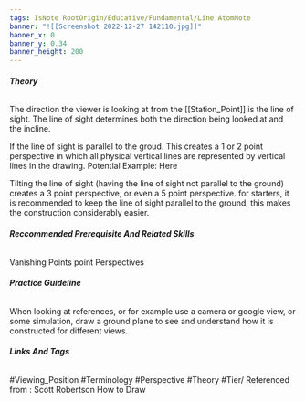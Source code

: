 ```yaml
---
tags: IsNote RootOrigin/Educative/Fundamental/Line AtomNote 
banner: "![[Screenshot 2022-12-27 142110.jpg]]"
banner_x: 0
banner_y: 0.34
banner_height: 200
---
```


###### **_Theory_**
The direction the viewer is looking at from the [[Station_Point]] is the line of sight.
The line of sight determines both the direction being looked at and the incline.

If the line of sight is parallel to the groud. This creates a 1 or 2 point perspective in which all physical vertical lines are represented by vertical lines in the drawing. 
Potential Example: Here

Tilting the line of sight (having the line of sight not parallel to the ground) creates a 3 point perspective, or even a 5 point perspective. for starters, it is recommended to keep the line of sight parallel to the ground, this makes the construction considerably easier. 

###### **_Reccommended Prerequisite And Related Skills_**
Vanishing Points
point Perspectives

###### **_Practice Guideline_**
When looking at references, or for example use a camera or google view, or some simulation, draw a ground plane to see and understand how it is constructed for different views.

###### **_Links And Tags_**
#Viewing_Position #Terminology #Perspective #Theory #Tier/
Referenced from : Scott Robertson How to Draw
